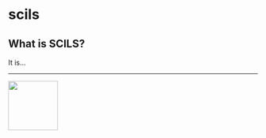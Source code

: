 
# scils

<style>@import url("//cdn.brickmmo.com/readme@1.0.0/readme.css");</style>

## What is SCILS?

It is...

---

<a href="https://brickmmo.com">
<img src="https://cdn.brickmmo.com/images@1.0.0/brickmmo-logo-coloured-horizontal.png" width="100">
</a>

<script src="https://cdn.brickmmo.com/bar@1.0.0/bar.js"></script>
